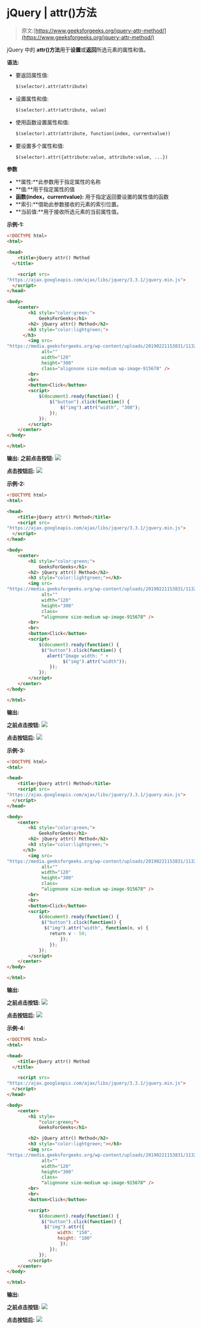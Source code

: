 # jQuery | attr()方法

> 原文:[https://www.geeksforgeeks.org/jquery-attr-method/](https://www.geeksforgeeks.org/jquery-attr-method/)

jQuery 中的 **attr()方法**用于**设置**或**返回**所选元素的属性和值。

**语法:**

*   要返回属性值:

    ```html
    $(selector).attr(attribute)
    ```

*   设置属性和值:

    ```html
    $(selector).attr(attribute, value)
    ```

*   使用函数设置属性和值:

    ```html
    $(selector).attr(attribute, function(index, currentvalue))
    ```

*   要设置多个属性和值:

    ```html
    $(selector).attr({attribute:value, attribute:value, ...})
    ```

**参数**

*   **属性:**此参数用于指定属性的名称
*   **值:**用于指定属性的值
*   **函数(index，currentvalue):** 用于指定返回要设置的属性值的函数
*   **索引:**借助此参数接收的元素的索引位置。
*   **当前值:**用于接收所选元素的当前属性值。

**示例-1:**

```html
<!DOCTYPE html>
<html>

<head>
    <title>jQuery attr() Method
  </title>

    <script src=
"https://ajax.googleapis.com/ajax/libs/jquery/3.3.1/jquery.min.js">
  </script>
</head>

<body>
    <center>
        <h1 style="color:green;">  
            GeeksForGeeks</h1>
        <h2> jQuery attr() Method</h2>
        <h3 style="color:lightgreen;">
      </h3>
        <img src=
"https://media.geeksforgeeks.org/wp-content/uploads/20190221153831/1132-120x300.png"
             alt="" 
             width="120" 
             height="300" 
             class="alignnone size-medium wp-image-915678" />
        <br>
        <br>
        <button>Click</button>
        <script>
            $(document).ready(function() {
                $("button").click(function() {
                    $("img").attr("width", "300");
                });
            });
        </script>
    </center>
</body>

</html>
```

**输出:**
**之前点击按钮:**
![](img/ec931cfdfce8aeea5d739db31d7e85a0.png)

**点击按钮后:**
![](img/7d998459b1b7ba885b6a3be117d58068.png)

**示例-2:**

```html
<!DOCTYPE html>
<html>

<head>
    <title>jQuery attr() Method</title>
    <script src=
"https://ajax.googleapis.com/ajax/libs/jquery/3.3.1/jquery.min.js">
  </script>
</head>

<body>
    <center>
        <h1 style="color:green;">  
            GeeksForGeeks</h1>
        <h2> jQuery attr() Method</h2>
        <h3 style="color:lightgreen;"></h3>
        <img src=
"https://media.geeksforgeeks.org/wp-content/uploads/20190221153831/1132-120x300.png"
             alt=""
             width="120"
             height="300" 
             class=
             "alignnone size-medium wp-image-915678" />
        <br>
        <br>
        <button>Click</button>
        <script>
            $(document).ready(function() {
             $("button").click(function() {
               alert("Image width: " + 
                     $("img").attr("width"));
                });
            });
        </script>
    </center>
</body>

</html>
```

**输出:**

**之前点击按钮:**
![](img/ec931cfdfce8aeea5d739db31d7e85a0.png)

**点击按钮后:**
![](img/675e43a4a65a029b7f5e962644601ff4.png)

**示例-3:**

```html
<!DOCTYPE html>
<html>

<head>
    <title>jQuery attr() Method</title>
    <script src=
"https://ajax.googleapis.com/ajax/libs/jquery/3.3.1/jquery.min.js">
  </script>
</head>

<body>
    <center>
        <h1 style="color:green;">  
            GeeksForGeeks</h1>
        <h2> jQuery attr() Method</h2>
        <h3 style="color:lightgreen;">
      </h3>
        <img src=
"https://media.geeksforgeeks.org/wp-content/uploads/20190221153831/1132.png" 
             alt="" 
             width="120"
             height="300" 
             class=
             "alignnone size-medium wp-image-915678" />
        <br>
        <br>
        <button>Click</button>
        <script>
            $(document).ready(function() {
             $("button").click(function() {
              $("img").attr("width", function(n, v) {
                return v - 50;
                    });
                });
            });
        </script>
    </center>
</body>

</html>
```

**输出:**

**之前点击按钮:**
![](img/ec931cfdfce8aeea5d739db31d7e85a0.png)

**点击按钮后:**
![](img/8e750b04402cfbbc458c3fe18dcd27e4.png)

**示例-4:**

```html
<!DOCTYPE html>
<html>

<head>
    <title>jQuery attr() Method
  </title>

    <script src=
"https://ajax.googleapis.com/ajax/libs/jquery/3.3.1/jquery.min.js">
  </script>
</head>

<body>
    <center>
        <h1 style=
            "color:green;">  
            GeeksForGeeks</h1>

        <h2> jQuery attr() Method</h2>
        <h3 style="color:lightgreen;"></h3>
        <img src=
"https://media.geeksforgeeks.org/wp-content/uploads/20190221153831/1132.png" 
             alt="" 
             width="120"
             height="300" 
             class=
             "alignnone size-medium wp-image-915678" />
        <br>
        <br>
        <button>Click</button>

        <script>
            $(document).ready(function() {
             $("button").click(function() {
              $("img").attr({
                   width: "150",
                   height: "100"
                    });
                });
            });
        </script>
    </center>
</body>

</html>
```

**输出:**

**之前点击按钮:**
![](img/ec931cfdfce8aeea5d739db31d7e85a0.png)

**点击按钮后:**
![](img/a1a57a815f7843d665273db44fb11d38.png)